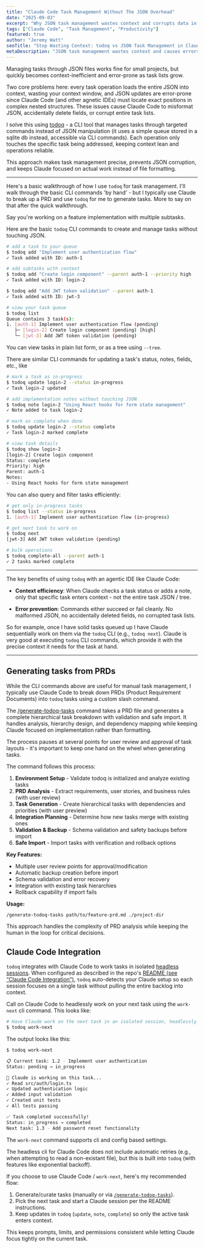 ```yaml
---
title: "Claude Code Task Management Without The JSON Overhead"
date: "2025-09-03"
excerpt: "Why JSON task management wastes context and corrupts data in Claude Code sessions, and how todoq's CLI approach solves both problems with targeted commands that only load individual tasks."
tags: ["Claude Code", "Task Management", "Productivity"]
featured: true
author: "Jeremy Watt"
seoTitle: "Stop Wasting Context: todoq vs JSON Task Management in Claude Code"
metaDescription: "JSON task management wastes context and causes errors in Claude Code. Learn how todoq's CLI approach loads only specific tasks, preventing corruption and maximizing context efficiency."
---
```


Managing tasks through JSON files works fine for small projects, but quickly becomes context-inefficient and error-prone as task lists grow.

Two core problems here: every task operation loads the entire JSON into context, wasting your context window, and JSON updates are error-prone since Claude Code (and other agnetic IDEs) must locate exact positions in complex nested structures.  These issues cause Claude Code to misformat JSON, accidentally delete fields, or corrupt entire task lists.

I solve this using [todoq](https://github.com/neonwatty/todoq) - a CLI tool that manages tasks through targeted commands instead of JSON manipulation (it uses a simple queue stored in a sqlite db instead, accessible via CLI commands).  Each operation only touches the specific task being addressed, keeping context lean and operations reliable.

This approach makes task management precise, prevents JSON corruption, and keeps Claude focused on actual work instead of file formatting.

---

Here's a basic walkthrough of how I use `todoq` for task management.  I'll walk through the basic CLI commands 'by hand' - but I typically use Claude to break up a PRD and use `todoq` for me to generate tasks.  More to say on that after the quick walkthrough.

Say you're working on a feature implementation with multiple subtasks. 

Here are the basic `todoq` CLI commands to create and manage tasks without touching JSON.

```bash
# add a task to your queue
$ todoq add "Implement user authentication flow"
✓ Task added with ID: auth-1

# add subtasks with context
$ todoq add "Create login component" --parent auth-1 --priority high
✓ Task added with ID: login-2

$ todoq add "Add JWT token validation" --parent auth-1
✓ Task added with ID: jwt-3

# view your task queue
$ todoq list
Queue contains 3 task(s):
1. [auth-1] Implement user authentication flow (pending)
   ├─ [login-2] Create login component (pending) [high]
   └─ [jwt-3] Add JWT token validation (pending)
```

You can view tasks in plain list form, or as a tree using `--tree`.

There are similar CLI commands for updating a task's status, notes, fields, etc., like

```bash
# mark a task as in-progress
$ todoq update login-2 --status in-progress
✓ Task login-2 updated

# add implementation notes without touching JSON
$ todoq note login-2 "Using React hooks for form state management"
✓ Note added to task login-2

# mark as complete when done
$ todoq update login-2 --status complete
✓ Task login-2 marked complete

# view task details
$ todoq show login-2
[login-2] Create login component
Status: complete
Priority: high
Parent: auth-1
Notes:
- Using React hooks for form state management
```

You can also query and filter tasks efficiently:

```bash
# get only in-progress tasks
$ todoq list --status in-progress
1. [auth-1] Implement user authentication flow (in-progress)

# get next task to work on
$ todoq next
[jwt-3] Add JWT token validation (pending)

# bulk operations
$ todoq complete-all --parent auth-1
✓ 2 tasks marked complete
```
---

The key benefits of using `todoq` with an agentic IDE like Claude Code:

- **Context efficiency**: When Claude checks a task status or adds a note, only that specific task enters context - not the entire task JSON / tree.

- **Error prevention**: Commands either succeed or fail cleanly.  No malformed JSON, no accidentally deleted fields, no corrupted task lists.

So for example, once I have solid tasks queued up I have Claude sequentially work on them via the `todoq` CLI (e.g., `todoq next`).  Claude is very good at executing `todoq` CLI commands, which provide it with the precise context it needs for the task at hand.

---

## Generating tasks from PRDs

While the CLI commands above are useful for manual task management, I typically use Claude Code to break down PRDs (Product Requirement Documents) into `todoq` tasks using a custom slash command.

The [/generate-todoq-tasks](https://github.com/neonwatty/slash-commands/blob/main/commands/todoq/todoq-generate-tasks.md) command takes a PRD file and generates a complete hierarchical task breakdown with validation and safe import. It handles analysis, hierarchy design, and dependency mapping while keeping Claude focused on implementation rather than formatting.

The process pauses at several points for user review and approval of task layouts - it's important to keep one hand on the wheel when generating tasks.

The command follows this process:

1. **Environment Setup** - Validate todoq is initialized and analyze existing tasks
2. **PRD Analysis** - Extract requirements, user stories, and business rules (with user review)
3. **Task Generation** - Create hierarchical tasks with dependencies and priorities (with user preview)
4. **Integration Planning** - Determine how new tasks merge with existing ones
5. **Validation & Backup** - Schema validation and safety backups before import
6. **Safe Import** - Import tasks with verification and rollback options

**Key Features:**
- Multiple user review points for approval/modification
- Automatic backup creation before import
- Schema validation and error recovery
- Integration with existing task hierarchies
- Rollback capability if import fails

**Usage:**
```bash
/generate-todoq-tasks path/to/feature-prd.md ./project-dir
```

This approach handles the complexity of PRD analysis while keeping the human in the loop for critical decisions.

## Claude Code Integration

`todoq` integrates with Claude Code to work tasks in isolated [headless sessions](https://docs.anthropic.com/en/docs/claude-code/sdk/sdk-headless).  When configured as described in the repo's [README (see “Claude Code Integration”)](https://github.com/neonwatty/todoq?tab=readme-ov-file#claude-code-integration), `todoq` auto-detects your Claude setup so each session focuses on a single task without pulling the entire backlog into context.

Call on Claude Code to headlessly work on your next task using the `work-next` cli command.  This looks like:

```bash
# Have Claude work on the next task in an isolated session, headlessly
$ todoq work-next
```

The output looks like this:

```bash
$ todoq work-next

📋 Current task: 1.2 - Implement user authentication
Status: pending → in_progress

🤖 Claude is working on this task...
✓ Read src/auth/login.ts
✓ Updated authentication logic
✓ Added input validation
✓ Created unit tests
✓ All tests passing

✅ Task completed successfully!
Status: in_progress → completed
Next task: 1.3 - Add password reset functionality
```

The `work-next` command supports cli and config based settings.

The headless cli for Claude Code does not include automatic retries (e.g., when attempting to read a non-existant file), but this is built into `todoq` (with features like exponential backoff).

If you choose to use Claude Code / `work-next`, here's my recommended flow:

1. Generate/curate tasks (manually or via [`/generate-todoq-tasks`](https://github.com/neonwatty/todoq/blob/main/commands/todoq-generate-tasks.md)).
2. Pick the next task and start a Claude session per the README instructions.
3. Keep updates in `todoq` (`update`, `note`, `complete`) so only the active task enters context.

This keeps prompts, limits, and permissions consistent while letting Claude focus tightly on the current task. 
